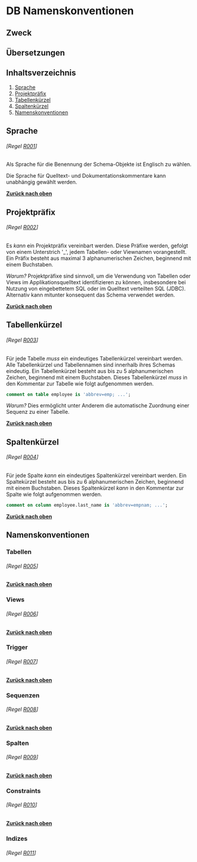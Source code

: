 # DB Namenskonventionen

## Zweck



## Übersetzungen


## Inhaltsverzeichnis



  1. [Sprache](#topic1)
  1. [Projektpräfix](#topic2)
  1. [Tabellenkürzel](#topic3)
  1. [Spaltenkürzel](#topic4)
  1. [Namenskonventionen](#topic5)
## Sprache
###### [Regel [R001](#rule-r001)]

Als Sprache für die Benennung der Schema-Objekte ist Englisch zu wählen.

Die Sprache für Quelltext- und Dokumentationskommentare kann unabhängig gewählt werden.

**[Zurück nach oben](#table-of-contents)**
## Projektpräfix
###### [Regel [R002](#rule-r002)]

Es _kann_ ein Projektpräfix vereinbart werden.
Diese Präfixe werden, gefolgt von einem Unterstrich '_', jedem Tabellen- oder Viewnamen vorangestellt.
Ein Präfix besteht aus maximal 3 alphanumerischen Zeichen, beginnend mit einem Buchstaben.

_Warum?_ Projektpräfixe sind sinnvoll, um die Verwendung von Tabellen oder Views im Applikationsquelltext identifizieren zu können, insbesondere bei Nutzung von
eingebettetem SQL oder im Quelltext verteilten SQL (JDBC). Alternativ kann mitunter konsequent das Schema verwendet werden.


**[Zurück nach oben](#table-of-contents)**
## Tabellenkürzel
###### [Regel [R003](#rule-r003)]

Für jede Tabelle _muss_ ein eindeutiges Tabellenkürzel vereinbart werden.
Alle Tabellenkürzel und Tabellennamen sind innerhalb ihres Schemas eindeutig.
Ein Tabellenkürzel besteht aus bis zu 5 alphanumerischen Zeichen, beginnend mit einem Buchstaben.
Dieses Tabellenkürzel _muss_ in den Kommentar zur Tabelle wie folgt aufgenommen werden.

  ```sql
  comment on table employee is 'abbrev=emp; ...';
  ```

_Warum?_ Dies ermöglicht unter Anderem die automatische Zuordnung einer Sequenz zu einer Tabelle.


**[Zurück nach oben](#table-of-contents)**
## Spaltenkürzel
###### [Regel [R004](#rule-r004)]


Für jede Spalte _kann_ ein eindeutiges Spaltenkürzel vereinbart werden.
Ein Spaltekürzel besteht aus bis zu 6 alphanumerischen Zeichen, beginnend mit einem Buchstaben.
Dieses Spaltenkürzel _kann_ in den Kommentar zur Spalte wie folgt aufgenommen werden.

  ```sql
  comment on column employee.last_name is 'abbrev=empnam; ...';
  ```


**[Zurück nach oben](#table-of-contents)**
## Namenskonventionen

### Tabellen
###### [Regel [R005](#rule-r005)]

**[Zurück nach oben](#table-of-contents)**
### Views
###### [Regel [R006](#rule-r006)]

**[Zurück nach oben](#table-of-contents)**
### Trigger
###### [Regel [R007](#rule-r007)]

**[Zurück nach oben](#table-of-contents)**
### Sequenzen
###### [Regel [R008](#rule-r008)]

**[Zurück nach oben](#table-of-contents)**
### Spalten
###### [Regel [R009](#rule-r009)]

**[Zurück nach oben](#table-of-contents)**
### Constraints
###### [Regel [R010](#rule-r010)]

**[Zurück nach oben](#table-of-contents)**
### Indizes
###### [Regel [R011](#rule-r011)]




